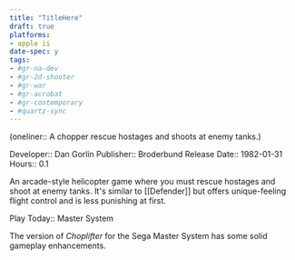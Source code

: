 ```yaml
---
title: "TitleHere"
draft: true
platforms:
- apple ii
date-spec: y
tags:
- #gr-na-dev 
- #gr-2d-shooter 
- #gr-war
- #gr-acrobat 
- #gr-contemporary 
- #quartz-sync
---
```


(oneliner:: A chopper rescue hostages and shoots at enemy tanks.)

Developer:: Dan Gorlin
Publisher:: Broderbund
Release Date:: 1982-01-31
Hours:: 0.1

An arcade-style helicopter game where you must rescue hostages and shoot at enemy tanks. It's similar to [[Defender]] but offers unique-feeling flight control and is less punishing at first.

Play Today:: Master System

The version of *Choplifter* for the Sega Master System has some solid gameplay enhancements.